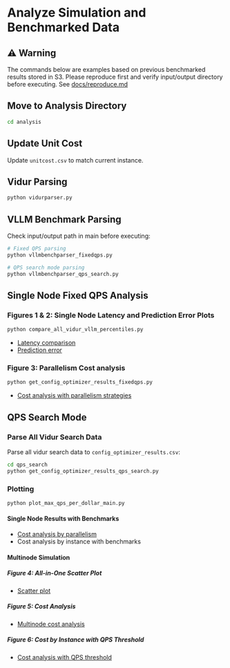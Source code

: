 
# Analyze Simulation and Benchmarked Data

## ⚠️ Warning
The commands below are examples based on previous benchmarked results stored in S3. Please reproduce first and verify input/output directory before executing. See [docs/reproduce.md](docs/reproduce.md)

## Move to Analysis Directory
```bash
cd analysis
```

## Update Unit Cost
Update `unitcost.csv` to match current instance.

## Vidur Parsing
```bash
python vidurparser.py
```

## VLLM Benchmark Parsing
Check input/output path in main before executing:

```bash
# Fixed QPS parsing
python vllmbenchparser_fixedqps.py

# QPS search mode parsing
python vllmbenchparser_qps_search.py
```
## Single Node Fixed QPS Analysis

### Figures 1 & 2: Single Node Latency and Prediction Error Plots
```bash
python compare_all_vidur_vllm_percentiles.py
```

- [Latency comparison](../analysis/vidur_results/qu_brand/fixed_qps/aggregated_p99_latency_comparison.png)
- [Prediction error](../analysis/vidur_results/qu_brand/fixed_qps/aggregated_prediction_error_comparison.png)

### Figure 3: Parallelism Cost analysis
```bash
python get_config_optimizer_results_fixedqps.py
```

- [Cost analysis with parallelism strategies ]()


## QPS Search Mode

### Parse All Vidur Search Data
Parse all vidur search data to `config_optimizer_results.csv`:

```bash
cd qps_search
python get_config_optimizer_results_qps_search.py
```

### Plotting
```bash
python plot_max_qps_per_dollar_main.py
```

#### Single Node Results with Benchmarks
- [Cost analysis by parallelism]()
- Cost analysis by instance with benchmarks

#### Multinode Simulation

##### Figure 4: All-in-One Scatter Plot
- [Scatter plot]()

##### Figure 5: Cost Analysis
- [Multinode cost analysis]()

##### Figure 6: Cost by Instance with QPS Threshold
- [Cost analysis with QPS threshold]()

